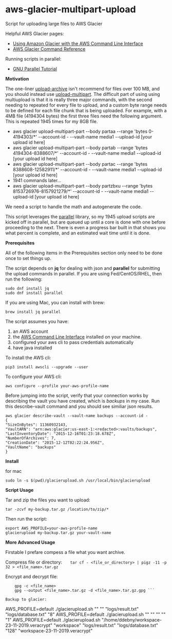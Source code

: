 # aws-glacier-multipart-upload
Script for uploading large files to AWS Glacier

Helpful AWS Glacier pages:
 - <a href="http://docs.aws.amazon.com/cli/latest/userguide/cli-using-glacier.html#cli-using-glacier-initiate">Using Amazon Glacier with the AWS Command Line Interface</a>
 - <a href="http://docs.aws.amazon.com/cli/latest/reference/glacier/index.html#cli-aws-glacier">AWS Glacier Command Reference</a>

Running scripts in parallel:
 - <a href="https://www.gnu.org/software/parallel/parallel_tutorial.html">GNU Parallel Tutorial</a>

**Motivation**

The one-liner <a href="http://docs.aws.amazon.com/cli/latest/reference/glacier/upload-archive.html">upload-archive</a> isn't recommend for files over 100 MB, and you should instead use <a href="http://docs.aws.amazon.com/cli/latest/reference/glacier/upload-multipart-part.html">upload-multipart<a/>. The difficult part of using using multiupload is that it is really three major commands, with the second needing to repeated for every file to upload, and a custom byte range needs to be defined for each file chunk that is being uploaded.  For example, with a 4MB file (4194304 bytes) the first three files need the following argument.  This is repeated 1945 times for my 8GB file.
 - aws glacier upload-multipart-part --body partaa --range 'bytes 0-4194303/*' --account-id - --vault-name media1 --upload-id [your upload id here]
 - aws glacier upload-multipart-part --body partab --range 'bytes 4194304-8388607/*' --account-id - --vault-name media1 --upload-id [your upload id here]
 - aws glacier upload-multipart-part --body partac --range 'bytes 8388608-12582911/*' --account-id - --vault-name media1 --upload-id [your upload id here]
 - 1941 commands later...
 - aws glacier upload-multipart-part --body partzbxu --range 'bytes 8153726976-8157921279/*' --account-id - --vault-name media1 --upload-id [your upload id here]

We need a script to handle the math and autogenerate the code.  

This script leverages the <a href="https://www.gnu.org/software/parallel/parallel_tutorial.html">parallel</a> library, so my 1945 upload scripts are kicked off in parallel, but are queued up until a core is done with one before proceeding to the next.  There is even a progress bar built in that shows you what percent is complete, and an estimated wait time until it is done.

**Prerequisites**

All of the following items in the Prerequisites section only need to be done once to set things up. 

The script depends on <b>jq</b> for dealing with json and <b>parallel</b> for submitting the upload commands in parallel.  If you are using Fed/CentOS/RHEL, then run the following:

    sudo dnf install jq
    sudo dnf install parallel

If you are using Mac, you can install with brew:

    brew install jq parallel

The script assumes you have: 
<ol>
    <li>an AWS account</li>
    <li>the <a href="http://docs.aws.amazon.com/cli/latest/userguide/installing.html">AWS Command Line Interface</a> installed on your machine.</li>
    <li>configured your aws cli to pass credentials automatically</li>
    <li>have java installed</li>
</ol>

To install the AWS cli:

    pip3 install awscli --upgrade --user

To configure your AWS cli:

    aws configure --profile your-aws-profile-name

Before jumping into the script, verify that your connection works by describing the vault you have created, which is <i>backups</i> in my case. Run this describe-vault command and you should see similiar json results. 

    aws glacier describe-vault --vault-name backups --account-id -
    {
    "SizeInBytes": 11360932143, 
    "VaultARN": "arn:aws:glacier:us-east-1:<redacted>:vaults/backups", 
    "LastInventoryDate": "2015-12-16T01:23:18.678Z", 
    "NumberOfArchives": 7, 
    "CreationDate": "2015-12-12T02:22:24.956Z", 
    "VaultName": "backups"
    }

**Install**

for mac

```
sudo ln -s $(pwd)/glacierupload.sh /usr/local/bin/glacierupload
```

**Script Usage**

Tar and zip the files you want to upload:

    tar -zcvf my-backup.tar.gz /location/to/zip/*

Then run the script:

    export AWS_PROFILE=your-aws-profile-name
    glacierupload my-backup.tar.gz your-vault-name


**More Advanced Usage**

Firstable I prefare compess a file what you want archive.

Compress file or directory:
```    tar cf - <file_or_directory> | pigz -11 -p 32 > <file_name>.tar.gz ```

Encrypt and decrypt file:
```
	gpg -c <file_name>
	gpg --output <file_name>.tar.gz -d <file_name>.tar.gz.gpg ```

Backup to glacier:
```
AWS_PROFILE=default ./glacierupload.sh "<file>" "<vault>" "logs/result.txt" "logs/database.txt" "8"
AWS_PROFILE=default ./glacierupload.sh "<file>" "<vault>" "" "" "1"
AWS_PROFILE=default ./glacierupload.sh "/home/ddebny/workspace-23-11-2019.veracrypt" "workspace" "logs/result.txt" "logs/database.txt" "128" "workspace-23-11-2019.veracrypt"
```
